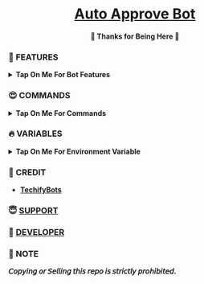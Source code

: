 <h1 align="center">
 <b><a href="https://youtu.be/vNyvyCVer4g" target="/blank">Auto Approve Bot</a>
</h1>

<p align="center">🩷 Thanks for Being Here 🩷</p>



### 🥰 FEATURES

<details><summary>Tap On Me For Bot Features</summary>

 - Automatically approve join request in channel Or groups.
 - Pending request also approved in channel Or groups.
- Fully modified repo
- Multi Force Sub available
- Broadcast available
- Maintenance mode
- Deploy To Koyeb + Heroku + Railway + Render + VPS + Okteto
- [Developer support](https://telegram.me/TechifySupport) 24x7
</details>

### 😍 COMMANDS

<b><details><summary>Tap On Me For Commands</summary>
```
start - Check Bot Alive.
stats - Check bot stats.
login : login your telegram account for string session
logout : logout your telegram account
accept : accept all pending request form channel or group.
maintenance - Toggle maintenance mode
broadcast - Broadcast Massage Send All Users In Bot.
```
</details>

### 🔥 VARIABLES

<details><summary>Tap On Me For Environment Variable</summary>

  - `API_ID` - Your Telegram API ID.Get it [Here](https://youtu.be/y5FwAobQ-Kc)
  - `API_HASH` - Your Telegram API HASH.Get it [Here](https://youtu.be/y5FwAobQ-Kc)
  - `PICS` - Your bot start images (you can add multiple images)
  - `DB_URI` - Mongodb [Database](https://youtu.be/j8LIuM7vv18)
  - `BOT_TOKEN` - Get From [BotFather](https://youtu.be/aJILCCXfNVM)
  - `AUTH_CHANNELS` - Your Force subscribe channel id.
   - `LOG_CHANNEL` - Your log channel id
  - `ADMINS` - bot owners Id/ ids ( for broadcast and stats cmds). for multiple use space.
</details>

### 💞 CREDIT

- [TechifyBots](https://github.com/TechifyBots)

### 😇 [SUPPORT](https://techifybots.github.io/PayWeb)

### 🥳 [DEVELOPER](https://instagram.com/TechifyRahul)

### 📌 NOTE

𝘊𝘰𝘱𝘺𝘪𝘯𝘨 𝘰𝘳 𝘚𝘦𝘭𝘭𝘪𝘯𝘨 𝘵𝘩𝘪𝘴 𝘳𝘦𝘱𝘰 𝘪𝘴 𝘴𝘵𝘳𝘪𝘤𝘵𝘭𝘺 𝘱𝘳𝘰𝘩𝘪𝘣𝘪𝘵𝘦𝘥.</b>
